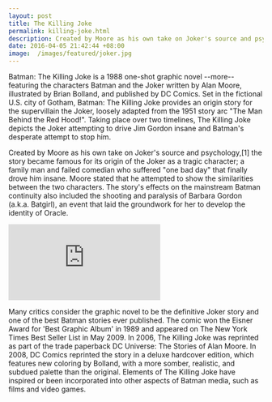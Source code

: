 ```yaml
---
layout: post
title: The Killing Joke
permalink: killing-joke.html
description: Created by Moore as his own take on Joker's source and psychology
date: 2016-04-05 21:42:44 +08:00
image:  /images/featured/joker.jpg
---
```


Batman: The Killing Joke is a 1988 one-shot graphic novel --more-- featuring the characters Batman and the Joker written by Alan Moore, illustrated by Brian Bolland, and published by DC Comics. Set in the fictional U.S. city of Gotham, Batman: The Killing Joke provides an origin story for the supervillain the Joker, loosely adapted from the 1951 story arc "The Man Behind the Red Hood!". Taking place over two timelines, The Killing Joke depicts the Joker attempting to drive Jim Gordon insane and Batman's desperate attempt to stop him.

Created by Moore as his own take on Joker's source and psychology,[1] the story became famous for its origin of the Joker as a tragic character; a family man and failed comedian who suffered "one bad day" that finally drove him insane. Moore stated that he attempted to show the similarities between the two characters. The story's effects on the mainstream Batman continuity also included the shooting and paralysis of Barbara Gordon (a.k.a. Batgirl), an event that laid the groundwork for her to develop the identity of Oracle.

<div class="videoiframe">
<iframe src="https://www.youtube.com/embed/LvEZa_dY4Sc?rel=0&amp;showinfo=0" frameborder="0" allowfullscreen></iframe>
</div>

Many critics consider the graphic novel to be the definitive Joker story and one of the best Batman stories ever published. The comic won the Eisner Award for 'Best Graphic Album' in 1989 and appeared on The New York Times Best Seller List in May 2009. In 2006, The Killing Joke was reprinted as part of the trade paperback DC Universe: The Stories of Alan Moore. In 2008, DC Comics reprinted the story in a deluxe hardcover edition, which features new coloring by Bolland, with a more somber, realistic, and subdued palette than the original. Elements of The Killing Joke have inspired or been incorporated into other aspects of Batman media, such as films and video games.



